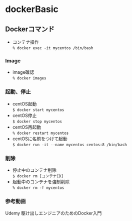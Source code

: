 # dockerBasic

## Dockerコマンド

- コンテナ操作  
`% docker exec -it mycentos /bin/bash`  

### Image
- image確認  
`% docker images`  


### 起動、停止
- centOS起動  
`$ docker start mycentos`  
- centOS停止  
`$ docker stop mycentos`  
- centOS再起動  
`% docker restart mycentos`  
- centOSに名前をつけて起動  
`$ docker run -it --name mycentos centos:8 /bin/bash`  

### 削除
- 停止中のコンテナ削除  
`$ docker rm [コンテナID]`  
- 起動中のコンテナを強制削除  
`% docker rm -f mycentos`  


### 参考動画
Udemy 駆け出しエンジニアのためのDocker入門
